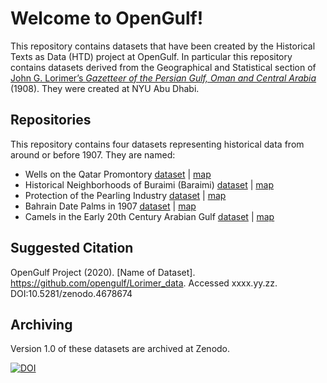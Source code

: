 # Welcome to OpenGulf!

This repository contains datasets that have been created by the Historical Texts as Data (HTD) project at OpenGulf. In particular this repository contains datasets derived from the Geographical and Statistical section of [John G. Lorimer’s _Gazetteer of the Persian Gulf, Oman and Central Arabia_](https://archive.org/details/in.ernet.dli.2015.206963/page/n5/mode/2up) (1908).  They were created at NYU Abu Dhabi.

## Repositories

This repository contains four datasets representing historical data from around or before 1907. They are named:

* Wells on the Qatar Promontory [dataset](https://github.com/opengulf/Lorimer_data/blob/master/wells_qatar_1904-07.csv) | [map](https://opengulf.github.io/wells)
* Historical Neighborhoods of Buraimi (Baraimi) [dataset](https://github.com/opengulf/Lorimer_data/blob/master/palms_livestock_Buraimi.csv) | [map](https://opengulf.github.io/buraimioasis)
* Protection of the Pearling Industry [dataset](https://github.com/opengulf/Lorimer_data/blob/master/pearl_protection.csv) | [map](https://opengulf.github.io/pearling)
* Bahrain Date Palms in 1907 [dataset](https://github.com/opengulf/Lorimer_data/blob/master/BH_date_palms.csv) | [map](https://opengulf.github.io/dates)
* Camels in the Early 20th Century Arabian Gulf [dataset](https://github.com/opengulf/Lorimer_data/blob/master/camels_Arabian_Gulf.csv) | [map](https://opengulf.github.io/camels)

## Suggested Citation

OpenGulf Project (2020). [Name of Dataset]. https://github.com/opengulf/Lorimer_data. Accessed xxxx.yy.zz. DOI:10.5281/zenodo.4678674

## Archiving

Version 1.0 of these datasets are archived at Zenodo.

[![DOI](https://zenodo.org/badge/DOI/10.5281/zenodo.4678674.svg)](https://doi.org/10.5281/zenodo.4678674)
